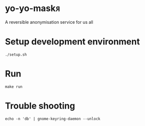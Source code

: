 # yo-yo-maskᴙ
A reversible anonymisation service for us all

# Setup development environment

```
./setup.sh
```
# Run

```
make run
```
# Trouble shooting

```
echo -n 'db' | gnome-keyring-daemon --unlock
```